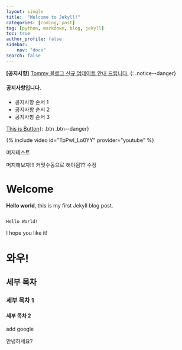 ```yaml
---
layout: single
title:  "Welcome to Jekyll!"
categories: [coding, post]
tag: [python, markdown, blog, jekyll]
toc: true
author_profile: false
sidebar:
    nav: "docs"
search: false
---
```


**[공지사항]** [Tommy 블로그 신규 업데이트 안내 드립니다.](https://tommyyeah.github.io/)
{: .notice--danger}

<div class="notice--info">
<h4>공지사항입니다.</h4>
<ul>
    <li>공지사항 순서 1</li>
    <li>공지사항 순서 2</li>
    <li>공지사항 순서 3</li>
</ul>
</div>

[This is Button](https://tommyyeah.github.io/){: .btn .btn--danger}

{% include video id="TpPwI_Lo0YY" provider="youtube" %}


머지테스트

머지해보자!!!
커밋수동으로 해야됨??
수정


# Welcome

**Hello world**, this is my first Jekyll blog post.

``` markdown

Hello World!

```

I hope you like it!

# 와우!

## 세부 목차

### 세부 목차 1 

#### 세부 목차 2

add google

안녕하세요? 
